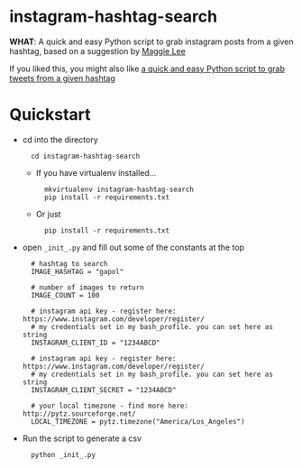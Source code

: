 instagram-hashtag-search
========================

**WHAT**: A quick and easy Python script to grab instagram posts from a given hashtag, based on a suggestion by [Maggie Lee](https://twitter.com/maggie_a_lee)

If you liked this, you might also like [a quick and easy Python script to grab tweets from a given hashtag](/tools-and-scripts/twitter-hashtag-search)

Quickstart
==========

* cd into the directory

        cd instagram-hashtag-search

    * If you have virtualenv installed...

            mkvirtualenv instagram-hashtag-search
            pip install -r requirements.txt

    * Or just

            pip install -r requirements.txt

* open ```_init_.py``` and fill out some of the constants at the top

        # hashtag to search
        IMAGE_HASHTAG = "gapol"

        # number of images to return
        IMAGE_COUNT = 100

        # instagram api key - register here: https://www.instagram.com/developer/register/
        # my credentials set in my bash_profile. you can set here as string
        INSTAGRAM_CLIENT_ID = "1234ABCD"

        # instagram api key - register here: https://www.instagram.com/developer/register/
        # my credentials set in my bash_profile. you can set here as string
        INSTAGRAM_CLIENT_SECRET = "1234ABCD"

        # your local timezone - find more here: http://pytz.sourceforge.net/
        LOCAL_TIMEZONE = pytz.timezone("America/Los_Angeles")

* Run the script to generate a csv

        python _init_.py
